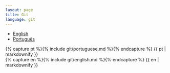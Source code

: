 ```yaml
---
layout: page
title: Git
language: git
---
```


<div class="container main-content">
    <div class="row">
        <div class="span3">
            <ul class="unstyled" id="languages-nav" data-spy="affix">
                <li><a href="#english">English</a></li>
                <li><a href="#portuguese">Português</a></li>
            </ul>
        </div>
        <div class="span9">
            <div class="tab-content">
                <div class="tab-pane" id="portuguese">
                {% capture pt %}{% include git/portuguese.md %}{% endcapture %}
                {{ pt | markdownify }}
                </div>
                <div class="tab-pane" id="english">
                {% capture en %}{% include git/english.md %}{% endcapture %}
                {{ en | markdownify }}
                </div>
            </div>
        </div>
    </div>
</div>
